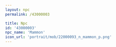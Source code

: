 ```yaml
---
layout: npc
permalink: /43000003

title: Npc
id: '43000003'
npc_name: 'Mammon'
icon_url: 'portrait/mob/22000093_n_mammon_p.png'
---
```


